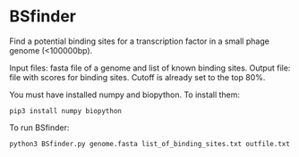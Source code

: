 # BSfinder
Find a potential binding sites for a transcription factor in a small phage genome (<100000bp).

Input files: fasta file of a genome and list of known binding sites.
Output file: file with scores for binding sites. Cutoff is already set to the top 80%. 

You must have installed numpy and biopython. 
To install them: 

```pip3 install numpy biopython```

To run BSfinder: 

```python3 BSfinder.py genome.fasta list_of_binding_sites.txt outfile.txt```
